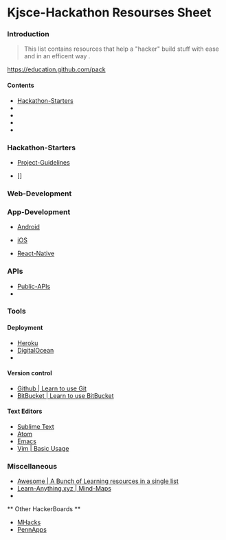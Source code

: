 # Kjsce-Hackathon Resourses Sheet

### Introduction
> This list contains resources that help a "hacker" build stuff with ease and in an efficent way .

https://education.github.com/pack

#### Contents
- [Hackathon-Starters]()
- []()
- []()
- []()
- []()



### Hackathon-Starters

- [Project-Guidelines](https://github.com/wearehive/project-guidelines)

- []

### Web-Development

>

### App-Development

* [Android](https://www.youtube.com/playlist?list=PL6gx4Cwl9DGBsvRxJJOzG4r4k_zLKrnxl)

* [iOS](https://www.youtube.com/playlist?list=PL6gx4Cwl9DGDgp7nGSUnnXihbTLFZJ79B)

* [React-Native](https://expo.io)


### APIs
- [Public-APIs](https://github.com/toddmotto/public-apis)
- []()

### Tools

#### Deployment

- [Heroku](https://devcenter.heroku.com)
- [DigitalOcean](https://www.digitalocean.com)
-

#### Version control

- [Github | Learn to use Git]()
- [BitBucket | Learn to use BitBucket]()

#### Text Editors

- [Sublime Text](https://www.sublimetext.com)
- [Atom](https://atom.io)
- [Emacs](https://www.gnu.org/software/emacs/)
- [Vim | Basic Usage](https://www.acehack.org/2015/06/vim/)


### Miscellaneous

- [Awesome | A Bunch of Learning resources in a single list](https://github.com/sindresorhus/awesome)
- [Learn-Anything.xyz | Mind-Maps](https://learn-anything.xyz/)
- []()


** Other HackerBoards **

- [MHacks]()
- [PennApps]()
